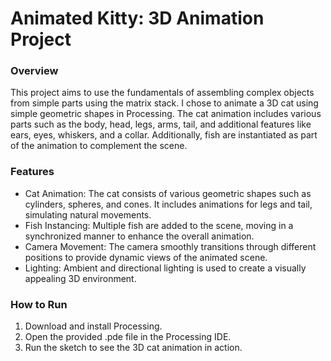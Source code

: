 # Animated Kitty: 3D Animation Project
### Overview
This project aims to use the fundamentals of assembling complex objects from simple parts using the matrix stack. I chose to animate a 3D cat using simple geometric shapes in Processing. The cat animation includes various parts such as the body, head, legs, arms, tail, and additional features like ears, eyes, whiskers, and a collar. Additionally, fish are instantiated as part of the animation to complement the scene.

### Features
- Cat Animation: The cat consists of various geometric shapes such as cylinders, spheres, and cones. It includes animations for legs and tail, simulating natural movements.
- Fish Instancing: Multiple fish are added to the scene, moving in a synchronized manner to enhance the overall animation.
- Camera Movement: The camera smoothly transitions through different positions to provide dynamic views of the animated scene.
- Lighting: Ambient and directional lighting is used to create a visually appealing 3D environment.
  
### How to Run
1. Download and install Processing.
2. Open the provided .pde file in the Processing IDE.
3. Run the sketch to see the 3D cat animation in action.
